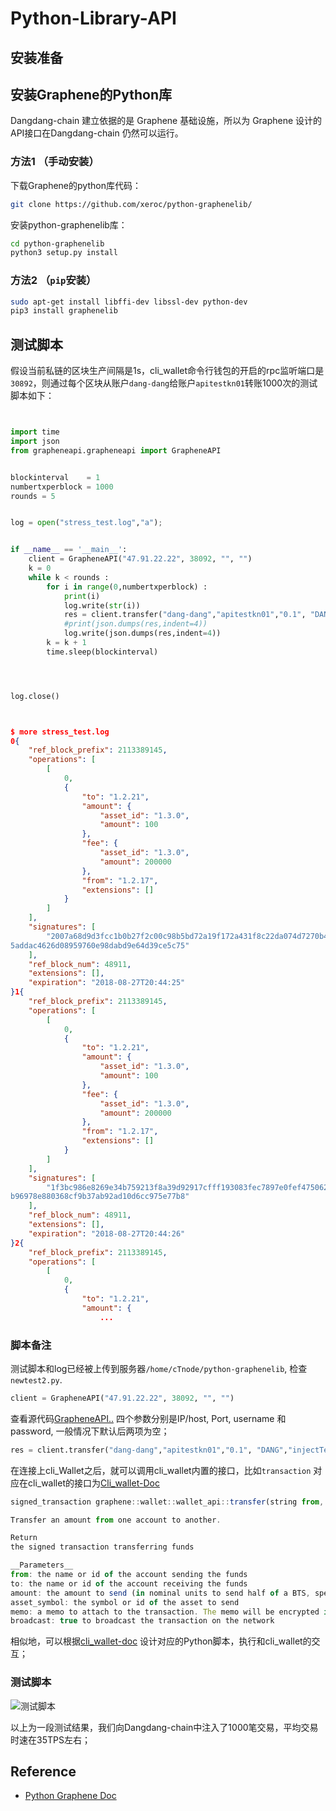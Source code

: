 # Python-Library-API




## 安装准备




## 安装Graphene的Python库

Dangdang-chain 建立依据的是 Graphene 基础设施，所以为 Graphene 设计的API接口在Dangdang-chain 仍然可以运行。

### 方法1 （手动安装）

下载Graphene的python库代码：

```bash
git clone https://github.com/xeroc/python-graphenelib/
```

安装python-graphenelib库：

```bash
cd python-graphenelib
python3 setup.py install
```

### 方法2 （`pip`安装）

```bash
sudo apt-get install libffi-dev libssl-dev python-dev
pip3 install graphenelib
```

## 测试脚本


假设当前私链的区块生产间隔是1s，cli_wallet命令行钱包的开启的rpc监听端口是`30892`，则通过每个区块从账户`dang-dang`给账户`apitestkn01`转账1000次的测试脚本如下：

```Python


import time
import json
from grapheneapi.grapheneapi import GrapheneAPI


blockinterval    = 1
numbertxperblock = 1000
rounds = 5


log = open("stress_test.log","a");


if __name__ == '__main__':
	client = GrapheneAPI("47.91.22.22", 38092, "", "")
	k = 0
	while k < rounds :
		for i in range(0,numbertxperblock) :
			print(i)
			log.write(str(i))
			res = client.transfer("dang-dang","apitestkn01","0.1", "DANG","injectTest", True);
			#print(json.dumps(res,indent=4))
			log.write(json.dumps(res,indent=4))
		k = k + 1
		time.sleep(blockinterval)




log.close()




```



```json
$ more stress_test.log
0{
    "ref_block_prefix": 2113389145,
    "operations": [
        [
            0,
            {
                "to": "1.2.21",
                "amount": {
                    "asset_id": "1.3.0",
                    "amount": 100
                },
                "fee": {
                    "asset_id": "1.3.0",
                    "amount": 200000
                },
                "from": "1.2.17",
                "extensions": []
            }
        ]
    ],
    "signatures": [
        "2007a68d9d3fcc1b0b27f2c00c98b5bd72a19f172a431f8c22da074d7270b470d5680b7beddaea3c85e10b4157b
5addac4626d08959760e98dabd9e64d39ce5c75"
    ],
    "ref_block_num": 48911,
    "extensions": [],
    "expiration": "2018-08-27T20:44:25"
}1{
    "ref_block_prefix": 2113389145,
    "operations": [
        [
            0,
            {
                "to": "1.2.21",
                "amount": {
                    "asset_id": "1.3.0",
                    "amount": 100
                },
                "fee": {
                    "asset_id": "1.3.0",
                    "amount": 200000
                },
                "from": "1.2.17",
                "extensions": []
            }
        ]
    ],
    "signatures": [
        "1f3bc986e8269e34b759213f8a39d92917cfff193083fec7897e0fef47506268c47f975816f5d0691e090a81ae5
b96978e880368cf9b37ab92ad10d6cc975e77b8"
    ],
    "ref_block_num": 48911,
    "extensions": [],
    "expiration": "2018-08-27T20:44:26"
}2{
    "ref_block_prefix": 2113389145,
    "operations": [
        [
            0,
            {
                "to": "1.2.21",
                "amount": {
                    ...
```

### 脚本备注

测试脚本和log已经被上传到服务器`/home/cTnode/python-graphenelib`, 检查`newtest2.py`.

```Python
client = GrapheneAPI("47.91.22.22", 38092, "", "")
```

查看源代码[GrapheneAPI..](https://github.com/xeroc/python-graphenelib/blob/master/grapheneapi/grapheneapi.py#L30-L35)
四个参数分别是IP/host, Port, username 和 password, 一般情况下默认后两项为空；

```Python
res = client.transfer("dang-dang","apitestkn01","0.1", "DANG","injectTest", True);
```

在连接上cli_Wallet之后，就可以调用cli_wallet内置的接口，比如`transaction` 对应在cli_wallet的接口为[Cli_wallet-Doc](http://docs.bitshares.org/api/wallet-api.html#_CPPv2N8graphene6wallet10wallet_api8transferE6string6string6string6string6stringb)

```javascript
signed_transaction graphene::wallet::wallet_api::transfer(string from, string to, string amount, string asset_symbol, string memo, bool broadcast = false)

Transfer an amount from one account to another.

Return
the signed transaction transferring funds

__Parameters__
from: the name or id of the account sending the funds
to: the name or id of the account receiving the funds
amount: the amount to send (in nominal units to send half of a BTS, specify 0.5)
asset_symbol: the symbol or id of the asset to send
memo: a memo to attach to the transaction. The memo will be encrypted in the transaction and readable for the receiver. There is no length limit other than the limit imposed by maximum transaction size, but transaction increase with transaction size
broadcast: true to broadcast the transaction on the network
```
相似地，可以根据[cli_wallet-doc](http://docs.bitshares.org/api/wallet-api.html#id1) 设计对应的Python脚本，执行和cli_wallet的交互；


### 测试脚本


![测试脚本](https://cdn.rawgit.com/DangDang-Chain/Python-Library-API/f9303474/testIMG.jpg)

以上为一段测试结果，我们向Dangdang-chain中注入了1000笔交易，平均交易时速在35TPS左右；


## Reference

+ [Python Graphene Doc](https://python-graphenelib.readthedocs.io/en/latest/)






